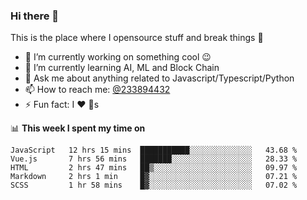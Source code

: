 ### Hi there 👋

<!--
**a233894432/a233894432** is a ✨ _special_ ✨ repository because its `README.md` (this file) appears on your GitHub profile.

Here are some ideas to get you started:

- 🔭 I’m currently working on ...
- 🌱 I’m currently learning ...
- 👯 I’m looking to collaborate on ...
- 🤔 I’m looking for help with ...
- 💬 Ask me about ...
- 📫 How to reach me: ...
- 😄 Pronouns: ...
- ⚡ Fun fact: ...
-->
 
 
This is the place where I opensource stuff and break things :rofl:

- 🔭 I’m currently working on something cool :wink:
- 🌱 I’m currently learning AI, ML and Block Chain
- 💬 Ask me about anything related to Javascript/Typescript/Python
- 📫 How to reach me: [@233894432](https://twitter.com/233894432)
- ⚡ Fun fact: I :heart: :dog:s

📊 **This week I spent my time on**
<!--START_SECTION:waka-->
```text
JavaScript   12 hrs 15 mins  ███████████░░░░░░░░░░░░░░   43.68 % 
Vue.js       7 hrs 56 mins   ███████░░░░░░░░░░░░░░░░░░   28.33 % 
HTML         2 hrs 47 mins   ██▒░░░░░░░░░░░░░░░░░░░░░░   09.97 % 
Markdown     2 hrs 1 min     █▓░░░░░░░░░░░░░░░░░░░░░░░   07.21 % 
SCSS         1 hr 58 mins    █▓░░░░░░░░░░░░░░░░░░░░░░░   07.02 % 
```
<!--END_SECTION:waka-->
